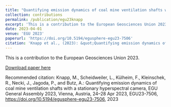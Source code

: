 ```yaml
---
title: "Quantifying emission dynamics of coal mine ventilation shafts with a stationary hyperspectral camera"
collection: contributions
permalink: /publication/egu23knapp
excerpt: 'This is a contribution to the European Geosciences Union 2023.'
date: 2023-04-01
venue: 'EGU 2023'
paperurl: 'https://doi.org/10.5194/egusphere-egu23-7506'
citation: 'Knapp et al., (2023): &quot;Quantifying emission dynamics of coal mine ventilation shafts with a stationary hyperspectral camera&quot;, <i>EGU General Assembly 2023</i>.'
---
```

This is a contribution to the European Geosciences Union 2023.

[Download paper here](https://doi.org/10.5194/egusphere-egu23-7506)

Recommended citation: Knapp, M., Scheidweiler, L., Külheim, F., Kleinschek, R., Necki, J., Jagoda, P., and Butz, A.: Quantifying emission dynamics of coal mine ventilation shafts with a stationary hyperspectral camera, EGU General Assembly 2023, Vienna, Austria, 24–28 Apr 2023, EGU23-7506, https://doi.org/10.5194/egusphere-egu23-7506, 2023